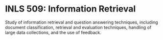 # INLS 509: Information Retrieval

Study of information retrieval and question answering techniques, including document classification, retrieval and evaluation techniques, handling of large data collections, and the use of feedback.